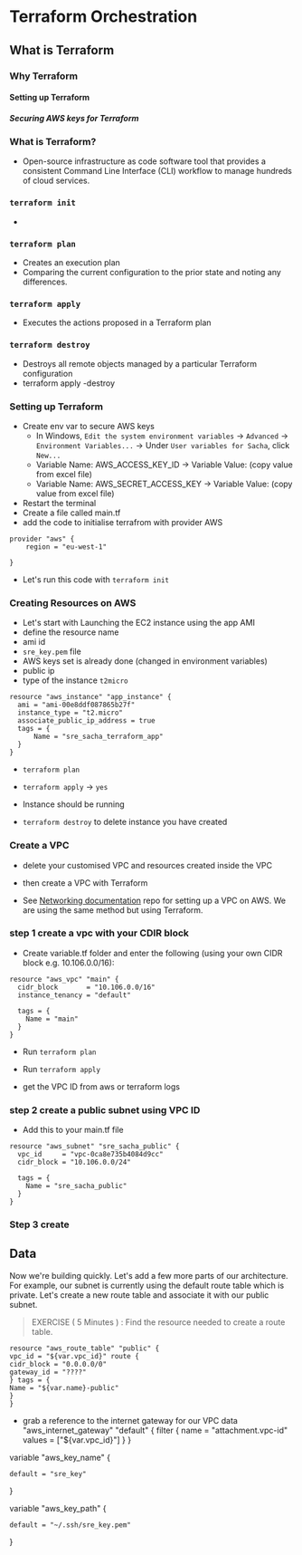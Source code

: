 # Terraform Orchestration
## What is Terraform
### Why Terraform
#### Setting up Terraform
##### Securing AWS keys for Terraform


### What is Terraform?
- Open-source infrastructure as code software tool that provides a consistent Command Line Interface (CLI) workflow to manage hundreds of cloud services.

### `terraform init`
- 

### `terraform plan`
- Creates an execution plan
- Comparing the current configuration to the prior state and noting any differences.
### `terraform apply`
- Executes the actions proposed in a Terraform plan

### `terraform destroy`
- Destroys all remote objects managed by a particular Terraform configuration
- terraform apply -destroy

### Setting up Terraform
- Create env var to secure AWS keys
    - In Windows, `Edit the system environment variables` -> `Advanced` -> `Environment Variables...` -> Under `User variables for Sacha`, click `New...`
    - Variable Name: AWS_ACCESS_KEY_ID -> Variable Value: (copy value from excel file)
    - Variable Name: AWS_SECRET_ACCESS_KEY -> Variable Value: (copy value from excel file)
- Restart the terminal
- Create a file called main.tf
- add the code to initialise terrafrom with provider AWS

```
provider "aws" {
    region = "eu-west-1"

}
```

- Let's run this code with `terraform init`

### Creating Resources on AWS
- Let's start with Launching the EC2 instance using the app AMI
- define the resource name
- ami id ` `
- `sre_key.pem` file
- AWS keys set is already done (changed in environment variables)
- public ip
- type of the instance `t2micro` 

```
resource "aws_instance" "app_instance" {
  ami = "ami-00e8ddf087865b27f"
  instance_type = "t2.micro"
  associate_public_ip_address = true
  tags = {
      Name = "sre_sacha_terraform_app"
  }
}
```

- `terraform plan`
- `terraform apply` -> `yes`

- Instance should be running

- `terraform destroy` to delete instance you have created

### Create a VPC

- delete your customised VPC and resources created inside the VPC
- then create a VPC with Terraform

- See [Networking documentation](https://github.com/sachadorf1/SRE_AWS_VPC_Networking) repo for setting up a VPC on AWS. We are using the same method but using Terraform.

### step 1 create a vpc with your CDIR block
- Create variable.tf folder and enter the following (using your own CIDR block e.g. 10.106.0.0/16):
```
resource "aws_vpc" "main" {
  cidr_block       = "10.106.0.0/16"
  instance_tenancy = "default"

  tags = {
    Name = "main"
  }
}  
```
- Run `terraform plan`
- Run `terraform apply`

- get the VPC ID from aws or terraform logs

### step 2 create a public subnet using VPC ID
- Add this to your main.tf file
```
resource "aws_subnet" "sre_sacha_public" {
  vpc_id     = "vpc-0ca8e735b4084d9cc"
  cidr_block = "10.106.0.0/24"

  tags = {
    Name = "sre_sacha_public"
  }
}
```

### Step 3 create 



## Data

Now we're building quickly. Let's add a few more parts of our architecture. For example, our subnet is currently using the default route table which is private. Let's create a new route table and associate it with our public subnet.



> EXERCISE ( 5 Minutes ) : Find the resource needed to create a route table.

```
resource "aws_route_table" "public" {
vpc_id = "${var.vpc_id}" route {
cidr_block = "0.0.0.0/0"
gateway_id = "????"
} tags = {
Name = "${var.name}-public"
}
}
```

- grab a reference to the internet gateway for our VPC
data
 "aws_internet_gateway" "default" {
filter {
name = "attachment.vpc-id"
values = ["${var.vpc_id}"]
}
}


variable "aws_key_name" {

    default = "sre_key"

}



variable "aws_key_path" {

    default = "~/.ssh/sre_key.pem"

}